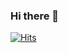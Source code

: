 ### Hi there 👋



<!--
- 🌱 I’m currently learning ...  
[![Anurag's GitHub stats](https://github-readme-stats.vercel.app/api?username=skfl0282)](https://github.com/anuraghazra/github-readme-stats)
-->

[![Hits](https://hits.seeyoufarm.com/api/count/incr/badge.svg?url=https%3A%2F%2Fgithub.com%2Fskfl0282&count_bg=%2379C83D&title_bg=%23555555&icon=&icon_color=%23E7E7E7&title=hits&edge_flat=false)](https://hits.seeyoufarm.com)
